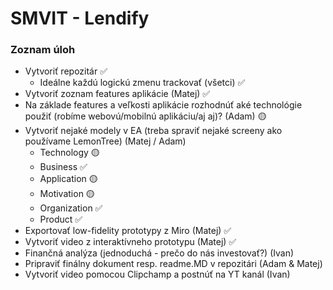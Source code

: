 # SMVIT - Lendify

### Zoznam úloh
- Vytvoriť repozitár ✅
   - Ideálne každú logickú zmenu trackovať (všetci) ✅
- Vytvoriť zoznam features aplikácie (Matej) ✅
- Na základe features a veľkosti aplikácie rozhodnúť aké technológie použiť (robíme webovú/mobilnú aplikáciu/aj aj)? (Adam) 🟡
- Vytvoriť nejaké modely v EA (treba spraviť nejaké screeny ako používame LemonTree) (Matej / Adam)
  - Technology 🟡
  - Business ✅
  - Application 🟡
  - Motivation 🟡
  - Organization ✅
  - Product ✅
- Exportovať low-fidelity prototypy z Miro (Matej) ✅
- Vytvoriť video z interaktívneho prototypu (Matej) ✅
- Finančná analýza (jednoduchá - prečo do nás investovať?) (Ivan)
- Pripraviť finálny dokument resp. readme.MD v repozitári (Adam & Matej)
- Vytvoriť video pomocou Clipchamp a postnúť na YT kanál (Ivan)
